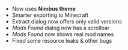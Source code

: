 - Now uses **Nimbus theme**
- Smarter exporting to Minecraft
- Extract dialog now offers only valid versions
- *Mods Found* dialog now has a scrollbar
- *Mods Found* now shows real mod names
- Fixed some resource leaks & other bugs
